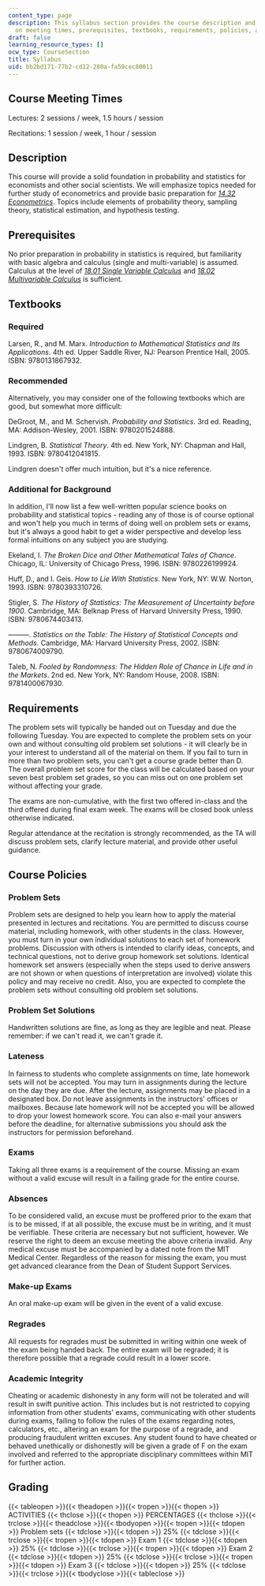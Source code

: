 ```yaml
---
content_type: page
description: This syllabus section provides the course description and information
  on meeting times, prerequisites, textbooks, requirements, policies, and grading.
draft: false
learning_resource_types: []
ocw_type: CourseSection
title: Syllabus
uid: bb2bd171-77b2-cd12-280a-fa59cec80011
---
```

## Course Meeting Times

Lectures: 2 sessions / week, 1.5 hours / session

Recitations: 1 session / week, 1 hour / session

## Description

This course will provide a solid foundation in probability and statistics for economists and other social scientists. We will emphasize topics needed for further study of econometrics and provide basic preparation for [_14.32 Econometrics_](https://ocw.mit.edu/courses/economics/14-32-econometrics-spring-2007/). Topics include elements of probability theory, sampling theory, statistical estimation, and hypothesis testing.

## Prerequisites

No prior preparation in probability in statistics is required, but familiarity with basic algebra and calculus (single and multi-variable) is assumed. Calculus at the level of [_18.01 Single Variable Calculus_](https://ocw.mit.edu/courses/mathematics/18-01sc-single-variable-calculus-fall-2010/) and [_18.02 Multivariable Calculus_](https://ocw.mit.edu/courses/mathematics/18-02sc-multivariable-calculus-fall-2010/) is sufficient.

## Textbooks

### Required

Larsen, R., and M. Marx. _Introduction to Mathematical Statistics and Its Applications_. 4th ed. Upper Saddle River, NJ: Pearson Prentice Hall, 2005. ISBN: 9780131867932.

### Recommended

Alternatively, you may consider one of the following textbooks which are good, but somewhat more difficult:

DeGroot, M., and M. Schervish. _Probability and Statistics_. 3rd ed. Reading, MA: Addison-Wesley, 2001. ISBN: 9780201524888.

Lindgren, B. _Statistical Theory_. 4th ed. New York, NY: Chapman and Hall, 1993. ISBN: 9780412041815.

Lindgren doesn't offer much intuition, but it's a nice reference.

### Additional for Background

In addition, I'll now list a few well-written popular science books on probability and statistical topics - reading any of those is of course optional and won't help you much in terms of doing well on problem sets or exams, but it's always a good habit to get a wider perspective and develop less formal intuitions on any subject you are studying.

Ekeland, I. _The Broken Dice and Other Mathematical Tales of Chance_. Chicago, IL: University of Chicago Press, 1996. ISBN: 9780226199924.

Huff, D., and I. Geis. _How to Lie With Statistics_. New York, NY: W.W. Norton, 1993. ISBN: 9780393310726.

Stigler, S. _The History of Statistics: The Measurement of Uncertainty before 1900_. Cambridge, MA: Belknap Press of Harvard University Press, 1990. ISBN: 9780674403413.

———. _Statistics on the Table: The History of Statistical Concepts and Methods_. Cambridge, MA: Harvard University Press, 2002. ISBN: 9780674009790.

Taleb, N. _Fooled by Randomness: The Hidden Role of Chance in Life and in the Markets_. 2nd ed. New York, NY: Random House, 2008. ISBN: 9781400067930.

## Requirements

The problem sets will typically be handed out on Tuesday and due the following Tuesday. You are expected to complete the problem sets on your own and without consulting old problem set solutions - it will clearly be in your interest to understand all of the material on them. If you fail to turn in more than two problem sets, you can't get a course grade better than D. The overall problem set score for the class will be calculated based on your seven best problem set grades, so you can miss out on one problem set without affecting your grade.

The exams are non-cumulative, with the first two offered in-class and the third offered during final exam week. The exams will be closed book unless otherwise indicated.

Regular attendance at the recitation is strongly recommended, as the TA will discuss problem sets, clarify lecture material, and provide other useful guidance.

## Course Policies

### Problem Sets

Problem sets are designed to help you learn how to apply the material presented in lectures and recitations. You are permitted to discuss course material, including homework, with other students in the class. However, you must turn in your own individual solutions to each set of homework problems. Discussion with others is intended to clarify ideas, concepts, and technical questions, not to derive group homework set solutions. Identical homework set answers (especially when the steps used to derive answers are not shown or when questions of interpretation are involved) violate this policy and may receive no credit. Also, you are expected to complete the problem sets without consulting old problem set solutions.

### Problem Set Solutions

Handwritten solutions are fine, as long as they are legible and neat. Please remember: if we can't read it, we can't grade it.

### Lateness

In fairness to students who complete assignments on time, late homework sets will not be accepted. You may turn in assignments during the lecture on the day they are due. After the lecture, assignments may be placed in a designated box. Do not leave assignments in the instructors' offices or mailboxes. Because late homework will not be accepted you will be allowed to drop your lowest homework score. You can also e-mail your answers before the deadline, for alternative submissions you should ask the instructors for permission beforehand.

### Exams

Taking all three exams is a requirement of the course. Missing an exam without a valid excuse will result in a failing grade for the entire course.

### Absences

To be considered valid, an excuse must be proffered prior to the exam that is to be missed, if at all possible, the excuse must be in writing, and it must be verifiable. These criteria are necessary but not sufficient, however. We reserve the right to deem an excuse meeting the above criteria invalid. Any medical excuse must be accompanied by a dated note from the MIT Medical Center. Regardless of the reason for missing the exam, you must get advanced clearance from the Dean of Student Support Services.

### Make-up Exams

An oral make-up exam will be given in the event of a valid excuse.

### Regrades

All requests for regrades must be submitted in writing within one week of the exam being handed back. The entire exam will be regraded; it is therefore possible that a regrade could result in a lower score.

### Academic Integrity

Cheating or academic dishonesty in any form will not be tolerated and will result in swift punitive action. This includes but is not restricted to copying information from other students' exams, communicating with other students during exams, failing to follow the rules of the exams regarding notes, calculators, etc., altering an exam for the purpose of a regrade, and producing fraudulent written excuses. Any student found to have cheated or behaved unethically or dishonestly will be given a grade of F on the exam involved and referred to the appropriate disciplinary committees within MIT for further action.

## Grading

{{< tableopen >}}{{< theadopen >}}{{< tropen >}}{{< thopen >}}
ACTIVITIES
{{< thclose >}}{{< thopen >}}
PERCENTAGES
{{< thclose >}}{{< trclose >}}{{< theadclose >}}{{< tbodyopen >}}{{< tropen >}}{{< tdopen >}}
Problem sets
{{< tdclose >}}{{< tdopen >}}
25%
{{< tdclose >}}{{< trclose >}}{{< tropen >}}{{< tdopen >}}
Exam 1
{{< tdclose >}}{{< tdopen >}}
25%
{{< tdclose >}}{{< trclose >}}{{< tropen >}}{{< tdopen >}}
Exam 2
{{< tdclose >}}{{< tdopen >}}
25%
{{< tdclose >}}{{< trclose >}}{{< tropen >}}{{< tdopen >}}
Exam 3
{{< tdclose >}}{{< tdopen >}}
25%
{{< tdclose >}}{{< trclose >}}{{< tbodyclose >}}{{< tableclose >}}